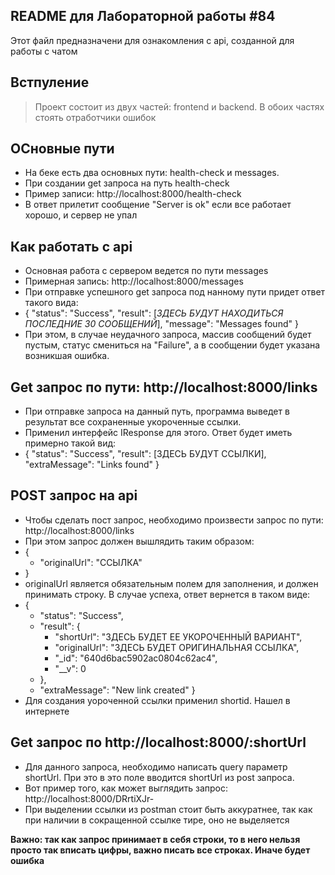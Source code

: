 ## README для Лабораторной работы #84

Этот файл предназначени для ознакомления с api, созданной для работы с чатом

## Встпуление
> Проект состоит из двух частей: frontend и backend. В обоих частях стоять отработчики ошибок

## ОСновные пути
- На беке есть два основных пути: health-check и messages. 
- При создании get запроса на путь health-check
- Пример записи: http://localhost:8000/health-check 
- В ответ прилетит сообщение "Server is ok" если все работает хорошо, и сервер не упал

## Как работать с api

- Основная работа с сервером ведется по пути messages 
- Примерная запись: http://localhost:8000/messages
- При отправке успешного get запроса под нанному пути придет ответ такого вида: 
- {
        "status": "Success",
        "result": [*ЗДЕСЬ БУДУТ НАХОДИТЬСЯ ПОСЛЕДНИЕ 30 СООБЩЕНИЙ*],
        "message": "Messages found"
}
- При этом, в случае неудачного запроса, массив сообщений будет пустым, статус смениться на "Failure", а в сообщении будет указана возникшая ошибка. 


## Get запрос по пути: http://localhost:8000/links
- При отправке запроса на данный путь, программа выведет в результат все сохраненные укороченные ссылки. 
- Применил интерфейс IResponse для этого. Ответ будет иметь примерно такой вид:
- { "status": "Success",
    "result": [ЗДЕСЬ БУДУТ ССЫЛКИ],
    "extraMessage": "Links found"
}

## POST запрос на api

- Чтобы сделать пост запрос, необходимо произвести запрос по пути: http://localhost:8000/links
- При этом запрос должен вышлядить таким образом:
- {
    - "originalUrl": "ССЫЛКА"
- }
- originalUrl является обязательным полем для заполнения, и должен принимать строку. В случае успеха, ответ вернется в таком виде:
- {
    - "status": "Success",
    - "result": {
        - "shortUrl": "ЗДЕСЬ БУДЕТ ЕЕ УКОРОЧЕННЫЙ ВАРИАНТ",
        - "originalUrl": "ЗДЕСЬ БУДЕТ ОРИГИНАЛЬНАЯ ССЫЛКА",
        - "_id": "640d6bac5902ac0804c62ac4",
        - "__v": 0
    - },
    - "extraMessage": "New link created"
}
- Для создания уороченной ссылки применил shortid. Нашел в интернете

## Get запрос по http://localhost:8000/:shortUrl

- Для данного запроса, необходимо написать query параметр shortUrl. При это в это поле вводится shortUrl из post запроса. 
- Вот пример того, как может выглядить запрос: http://localhost:8000/DRrtiXJr-
- При выделении ссылки из postman стоит быть аккуратнее, так как при наличии в сокращенной ссылке тире, оно не выделяется

**Важно: так как запрос принимает в себя строки, то в него нельзя просто так вписать цифры, важно писать все строках. Иначе будет ошибка**